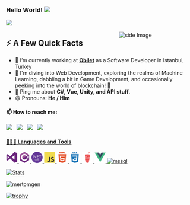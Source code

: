   ### Hello World!  <img src="https://github.com/sciencepal/sciencepal/blob/master/assets/Hi.gif" width="29px">
  ![](https://komarev.com/ghpvc/?username=MertOmgen&label=Profile%20Visits&color=blue&style=for-the-badge)
  
<img src="https://github.com/sciencepal/sciencepal/blob/master/assets/life_balance.gif" alt="side Image" align="right" width="200" height="auto" />

<h2>⚡️ A Few Quick Facts</h2>
<ul>
<li>🔭 I’m currently working at <strong><a href="https://www.obilet.com/">Obilet</a></strong> as a Software Developer in Istanbul, Turkey</li>
<li>🧐 I'm diving into Web Development, exploring the realms of Machine Learning, dabbling a bit in Game Development, and occasionally peeking into the world of blockchain! 🚀</li>
<li>💬 Ping me about <strong>C#, Vue, Unity, and API stuff</strong>.</li>
<li>😄 Pronouns: <strong>He / Him</strong> </li>
</ul>
  
  #### 📫 How to reach me:
 [<img src="https://img.icons8.com/color/48/000000/twitter.png" width="3.5%"/>](https://twitter.com/MertOMgen)  &nbsp; [<img src="https://img.icons8.com/color/48/000000/linkedin.png" width="3.5%"/>](https://www.linkedin.com/in/mertomgen/)  &nbsp; [<img src="https://img.icons8.com/fluent/48/000000/instagram-new.png" width="3.5%"/>](https://www.instagram.com/mertomgen/)  &nbsp; <a href="mailto:mertomgen@gmail.com"> <img src="https://img.icons8.com/fluent/48/000000/gmail.png" width="3.5%"/>
  
  #### 👨🏻‍💻 Languages and Tools <br />
  <p align="left">
  <img height="30" src="https://raw.githubusercontent.com/devicons/devicon/55609aa5bd817ff167afce0d965585c92040787a/icons/visualstudio/visualstudio-plain.svg" alt="visual-studio">
  <img height="30" src="https://raw.githubusercontent.com/devicons/devicon/55609aa5bd817ff167afce0d965585c92040787a/icons/csharp/csharp-original.svg" alt="csharp">
  <img height="30" src="https://raw.githubusercontent.com/devicons/devicon/55609aa5bd817ff167afce0d965585c92040787a/icons/dotnetcore/dotnetcore-original.svg" alt="dotnet-core">
  <img height="30" src="https://raw.githubusercontent.com/devicons/devicon/55609aa5bd817ff167afce0d965585c92040787a/icons/javascript/javascript-original.svg" alt="javascript">
  <img height="30" src="https://raw.githubusercontent.com/devicons/devicon/55609aa5bd817ff167afce0d965585c92040787a/icons/html5/html5-plain-wordmark.svg" alt="html">
  <img height="30" src="https://raw.githubusercontent.com/devicons/devicon/55609aa5bd817ff167afce0d965585c92040787a/icons/css3/css3-plain-wordmark.svg" alt="css">
  <img height="30" src="https://raw.githubusercontent.com/devicons/devicon/55609aa5bd817ff167afce0d965585c92040787a/icons/gulp/gulp-plain.svg" alt="gulp">
  <img height="30" src="https://raw.githubusercontent.com/devicons/devicon/55609aa5bd817ff167afce0d965585c92040787a/icons/vuejs/vuejs-original.svg" alt="vue">
  <img height="30" src="https://user-images.githubusercontent.com/4249331/52232852-e2c4f780-28bd-11e9-835d-1e3cf3e43888.png" alt="mssql">
  </p>

  [![Stats](https://github-readme-stats.vercel.app/api?username=mertomgen&show_icons=true&theme=radical)](https://github-readme-stats.vercel.app/api?username=mertomgen&show_icons=true&theme=radical)&nbsp; &nbsp; &nbsp; &nbsp; &nbsp; &nbsp; &nbsp; &nbsp; &nbsp; &nbsp;

<p align="left">
  <img align="center" height="165" src="https://github-readme-stats.vercel.app/api/top-langs/?username=mertomgen&layout=compact&hide=html&theme=dark" alt="mertomgen" />
</p>
  
  [![trophy](https://github-profile-trophy.vercel.app/?username=mertomgen&theme=juicyfresh&no-frame=true&row=1&&margin-w=20&no-bg=true)](https://github-profile-trophy.vercel.app/?username=mertomgen&theme=juicyfresh&no-frame=true&row=1&&margin-w=20&no-bg=true)
